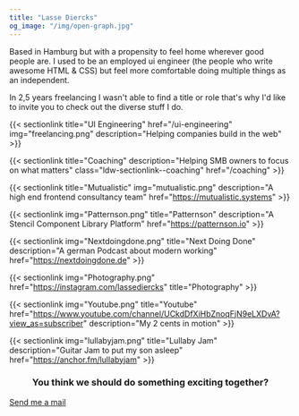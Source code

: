 ```yaml
---
title: "Lasse Diercks"
og_image: "/img/open-graph.jpg"
---
```


Based in Hamburg but with a propensity to feel home wherever good people are. I used to be an employed ui engineer (the people who write awesome HTML & CSS) but feel more comfortable doing multiple things as an independent.

In 2,5 years freelancing I wasn't able to find a title or role that's why I'd like to invite you to check out the diverse stuff I do.

<div class="ldw-sectiongrid">
{{< sectionlink title="UI Engineering" href="/ui-engineering" img="freelancing.png" description="Helping companies build in the web" >}}

{{< sectionlink title="Coaching" description="Helping SMB owners to focus on what matters" class="ldw-sectionlink--coaching" href="/coaching" >}}

{{< sectionlink title="Mutualistic" img="mutualistic.png" description="A high end frontend consultancy team" href="https://mutualistic.systems" >}}

{{< sectionlink img="Patternson.png" title="Patternson" description="A Stencil Component Library Platform" href="https://patternson.io" >}}

{{< sectionlink img="Nextdoingdone.png" title="Next Doing Done" description="A german Podcast about modern working" href="https://nextdoingdone.de" >}}

{{< sectionlink img="Photography.png" href="https://instagram.com/lassediercks" title="Photography" >}}

{{< sectionlink img="Youtube.png" title="Youtube" href="https://www.youtube.com/channel/UCkdDfXiHbZnoqFjN9eLXDvA?view_as=subscriber" description="My 2 cents in motion" >}}

{{< sectionlink img="lullabyjam.png" title="Lullaby Jam" description="Guitar Jam to put my son asleep" href="https://anchor.fm/lullabyjam" >}}

</div>

<div class="footer-content">
<h3 class="ld-headline" style="text-align: center">
You think we should do something exciting together?
</h3>
<a href="mailto:hire@lassediercks.de" style="margin-top: 25px" target="_blank" class="ld-button">Send me a mail</a>

</div>
